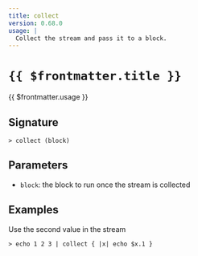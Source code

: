 ```yaml
---
title: collect
version: 0.68.0
usage: |
  Collect the stream and pass it to a block.
---
```


# <code>{{ $frontmatter.title }}</code>

<div style='white-space: pre-wrap;'>{{ $frontmatter.usage }}</div>

## Signature

```> collect (block)```

## Parameters

 -  `block`: the block to run once the stream is collected

## Examples

Use the second value in the stream
```shell
> echo 1 2 3 | collect { |x| echo $x.1 }
```
